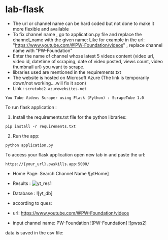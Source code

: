 
# lab-flask

<!-- ![image](https://user-images.githubusercontent.com/115451707/196919992-edcfea8b-e3f6-4f35-9398-43be66b5622d.png) -->
- The url or channel name can be hard coded but not done to make it more flexible and available
- To fix channel name , go to application.py file and replace the channel_name with the given name:
Like for example in the url:  "https://www.youtube.com/@PW-Foundation/videos" , replace channel name with "PW-Foundation"
- Enter the name of channel whose latest 5 videos content (video url, video id, datetime of scraping, date of video posted, views count, video thumbnail url) you want to scrape.
- libraries used are mentioned in the requirements.txt
- The website is hosted on Microsoft Azure 
(The link is temporarily down/not working....will fix it soon)
- Link : ```scrutube2.azurewebsites.net ```

```
You Tube Videos Scraper using Flask (Python) : ScrapeTube 1.0
```
To run flask application :
1. Install the requirements.txt file for the python libraries:
```
pip install -r requirements.txt
```
2. Run the app:
```
python application.py
```

To access your flask application open new tab in and paste the url:
```
https://{your_url}.pwskills.app:5000/
```
- Home Page: Search Channel Name
![ytHome]
- Results :
![yt_res1](https://user-images.githubusercontent.com/87609950/224355846-c7bb6e54-1f6e-45ed-9f3f-4ece5c41329f.jpg)
- Database :
![yt_db]

- according to ques:

- url: https://www.youtube.com/@PW-Foundation/videos
- input channel name: PW-Foundation
![PW-Foundation]
![pwss2]

data is saved in the csv file: 
